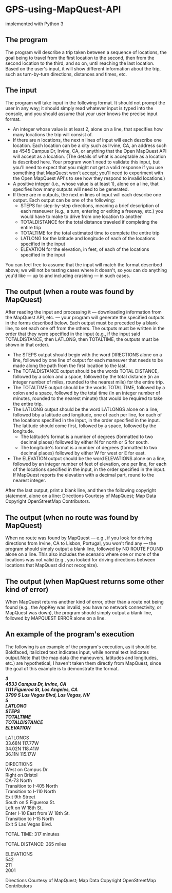 # GPS-using-MapQuest-API
implemented with Python 3

## The program

The program will describe a trip taken between a sequence of locations, the goal being to travel from the first location to the second, then from the second location to the third, and so on, until reaching the last location. Based on the user's input, it will show different information about the trip, such as turn-by-turn directions, distances and times, etc.  

## The input

The program will take input in the following format. It should not prompt the user in any way; it should simply read whatever input is typed into the console, and you should assume that your user knows the precise input format.  

- An integer whose value is at least 2, alone on a line, that specifies how many locations the trip will consist of.   
- If there are n locations, the next n lines of input will each describe one location. Each location can be a city such as Irvine, CA, an address such as 4545 Campus Dr, Irvine, CA, or anything that the Open MapQuest API will accept as a location. (The details of what is acceptable as a location is described here. Your program won't need to validate this input, but you'll need to expect that you might not get a valid response if you use something that MapQuest won't accept; you'll need to experiment with the Open MapQuest API's to see how they respond to invalid locations.)  
- A positive integer (i.e., whose value is at least 1), alone on a line, that specifies how many outputs will need to be generated.  
- If there are m outputs, the next m lines of input will each describe one output. Each output can be one of the following:  
  - STEPS for step-by-step directions, meaning a brief description of each maneuver (e.g., a turn, entering or exiting a freeway, etc.) you would have to make to drive from one location to another  
  - TOTALDISTANCE for the total distance traveled if completing the entire trip  
  - TOTALTIME for the total estimated time to complete the entire trip  
  - LATLONG for the latitude and longitude of each of the locations specified in the input  
  - ELEVATION for the elevation, in feet, of each of the locations specified in the input  

You can feel free to assume that the input will match the format described above; we will not be testing cases where it doesn't, so you can do anything you'd like — up to and including crashing — in such cases.  

## The output (when a route was found by MapQuest)  

After reading the input and processing it — downloading information from the MapQuest API, etc. — your program will generate the specified outputs in the forms described below. Each output must be preceded by a blank line, to set each one off from the others. The outputs must be written in the order that they were specified in the input (e.g., if the input said TOTALDISTANCE, then LATLONG, then TOTALTIME, the outputs must be shown in that order).  

- The STEPS output should begin with the word DIRECTIONS alone on a line, followed by one line of output for each maneuver that needs to be made along the path from the first location to the last.
- The TOTALDISTANCE output should be the words TOTAL DISTANCE, followed by a colon and a space, followed by the total distance (in an integer number of miles, rounded to the nearest mile) for the entire trip.
- The TOTALTIME output should be the words TOTAL TIME, followed by a colon and a space, followed by the total time (in an integer number of minutes, rounded to the nearest minute) that would be required to take the entire trip.
- The LATLONG output should be the word LATLONGS alone on a line, followed bby a latitude and longitude, one of each per line, for each of the locations specified in the input, in the order specified in the input. The latitude should come first, followed by a space, followed by the longitude.
  - The latitude's format is a number of degrees (formatted to two decimal places) followed by either N for north or S for south.
  - The longitude's format is a number of degrees (formatted to two decimal places) followed by either W for west or E for east.
- The ELEVATION output should be the word ELEVATIONS alone on a line, followed by an integer number of feet of elevation, one per line, for each of the locations specified in the input, in the order specified in the input. If MapQuest reports the elevation with a decimal part, round to the nearest integer.  

After the last output, print a blank line, and then the following copyright statement, alone on a line: Directions Courtesy of MapQuest; Map Data Copyright OpenStreetMap Contributors.

## The output (when no route was found by MapQuest)

When no route was found by MapQuest — e.g., if you look for driving directions from Irvine, CA to Lisbon, Portugal, you won't find any — the program should simply output a blank line, followed by NO ROUTE FOUND alone on a line. This also includes the scenario where one or more of the locations was not valid (e.g., you looked for driving directions between locations that MapQuest did not recognize).  

## The output (when MapQuest returns some other kind of error)

When MapQuest returns another kind of error, other than a route not being found (e.g., the AppKey was invalid, you have no network connectivity, or MapQuest was down), the program should simply output a blank line, followed by MAPQUEST ERROR alone on a line.  

## An example of the program's execution

The following is an example of the program's execution, as it should be. Boldfaced, italicized text indicates input, while normal text indicates output.Note that the map data (the maneuvers, latitudes and longitudes, etc.) are hypothetical; I haven't taken them directly from MapQuest, since the goal of this example is to demonstrate the format.  
  
***3  
4533 Campus Dr, Irvine, CA  
1111 Figueroa St, Los Angeles, CA  
3799 S Las Vegas Blvd, Las Vegas, NV  
5  
LATLONG  
STEPS  
TOTALTIME  
TOTALDISTANCE  
ELEVATION***   
  
LATLONGS  
33.68N 117.77W  
34.02N 118.41W  
36.11N 115.17W  
  
DIRECTIONS  
West on Campus Dr.  
Right on Bristol  
CA-73 North  
Transition to I-405 North  
Transition to I-110 North  
Exit 9th Street  
South on S Figueroa St.  
Left on W 18th St.  
Enter I-10 East from W 18th St.  
Transition to I-15 North  
Exit S Las Vegas Blvd.  
  
TOTAL TIME: 317 minutes  
  
TOTAL DISTANCE: 365 miles  
  
ELEVATIONS  
542  
211  
2001  
  
Directions Courtesy of MapQuest; Map Data Copyright OpenStreetMap Contributors  

